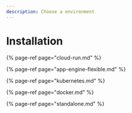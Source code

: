 ```yaml
---
description: Choose a environment
---
```


# Installation

{% page-ref page="cloud-run.md" %}

{% page-ref page="app-engine-flexible.md" %}

{% page-ref page="kubernetes.md" %}

{% page-ref page="docker.md" %}

{% page-ref page="standalone.md" %}

